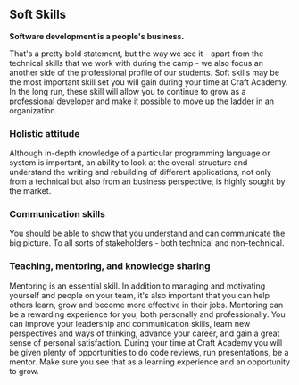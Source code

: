 ## Soft Skills

**Software development is a people's business.**

That's a pretty bold statement, but the way we see it -
apart from the technical skills that we work with during the camp - we also focus an another side of the professional profile of our students. Soft skills may be the most important skill set you will gain during your time at Craft Academy. In the long run, these skill will allow you to continue to grow as a professional developer and make it possible to move up the ladder in an organization.


### Holistic attitude
Although in-depth knowledge of a particular programming language or system is important, an ability to look at the overall structure and understand the writing and rebuilding of different applications, not only from a technical but also from an business perspective, is highly sought by the market.

### Communication skills
You should be able to show that you understand and can communicate the big picture. To all sorts of stakeholders - both technical and non-technical.

### Teaching, mentoring, and knowledge sharing
Mentoring is an essential skill. In addition to managing and motivating yourself and people on your team, it's also important that you can help others learn, grow and become more effective in their jobs.
Mentoring can be a rewarding experience for you, both personally and professionally. You can improve your leadership and communication skills, learn new perspectives and ways of thinking, advance your career, and gain a great sense of personal satisfaction. During your time at Craft Academy you will be given plenty of opportunities to do code reviews, run presentations, be a mentor. Make sure you see that as a learning experience and an opportunity to grow. 